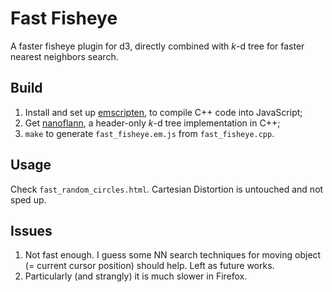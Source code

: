 # Fast Fisheye
A faster fisheye plugin for d3, directly combined with _k_-d tree for faster nearest neighbors search.

## Build
1. Install and set up [emscripten](http://kripken.github.io/emscripten-site), to compile C++ code into JavaScript;
2. Get [nanoflann](https://github.com/jlblancoc/nanoflann), a header-only _k_-d tree implementation in C++;
3. `make` to generate `fast_fisheye.em.js` from `fast_fisheye.cpp`.

## Usage
Check `fast_random_circles.html`. Cartesian Distortion is untouched and not sped up.

## Issues
1. Not fast enough. I guess some NN search techniques for moving object (= current cursor position) should help. Left as future works.
2. Particularly (and strangly) it is much slower in Firefox.